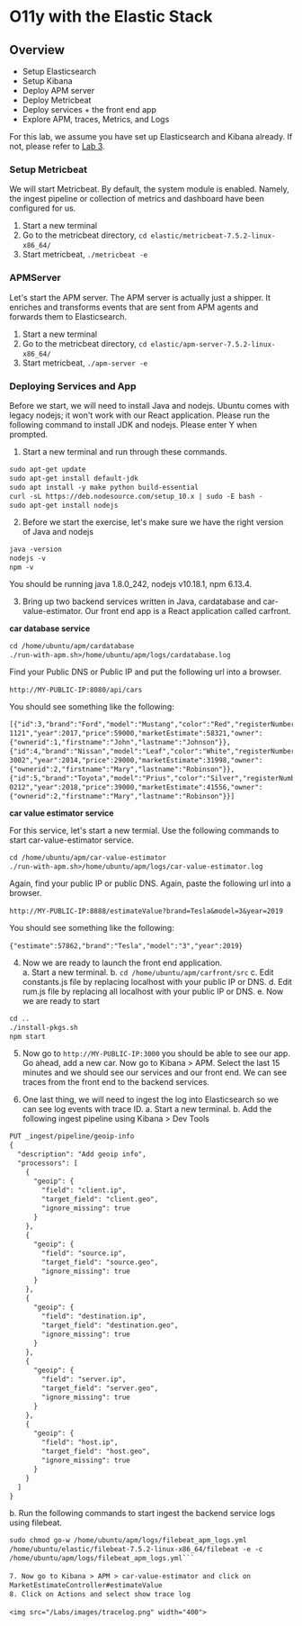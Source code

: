 # O11y with the Elastic Stack

## Overview
* Setup Elasticsearch
* Setup Kibana
* Deploy APM server
* Deploy Metricbeat
* Deploy services + the front end app
* Explore APM, traces, Metrics, and Logs

For this lab, we assume you have set up Elasticsearch and Kibana already. If not, please refer to [Lab 3](https://github.com/sherry-ger/workshop/blob/master/Labs/Lab3.md).

### Setup Metricbeat

We will start Metricbeat.  By default, the system module is enabled. Namely, the ingest pipeline or collection of metrics and dashboard have been configured for us.

1. Start a new terminal
2. Go to the metricbeat directory, `cd elastic/metricbeat-7.5.2-linux-x86_64/`
3. Start metricbeat, `./metricbeat -e`

### APMServer

Let's start the APM server.  The APM server is actually just a shipper. It enriches and transforms events that are sent from APM agents and forwards them to Elasticsearch.

1. Start a new terminal
2. Go to the metricbeat directory, `cd elastic/apm-server-7.5.2-linux-x86_64/`
3. Start metricbeat, `./apm-server -e`

### Deploying Services and App

Before we start, we will need to install Java and nodejs. Ubuntu comes with legacy nodejs; it won't work with our React application.  Please run the following command to install JDK and nodejs.  Please enter Y when prompted.

1. Start a new terminal and run through these commands.

```
sudo apt-get update
sudo apt-get install default-jdk
sudo apt install -y make python build-essential
curl -sL https://deb.nodesource.com/setup_10.x | sudo -E bash -
sudo apt-get install nodejs
```

2. Before we start the exercise, let's make sure we have the right version of Java and nodejs

```
java -version
nodejs -v
npm -v
```

You should be running java 1.8.0_242, nodejs v10.18.1, npm 6.13.4.

3. Bring up two backend services written in Java, cardatabase and car-value-estimator. Our front end app is a React application called carfront.

**car database service**

```
cd /home/ubuntu/apm/cardatabase
./run-with-apm.sh>/home/ubuntu/apm/logs/cardatabase.log
```

Find your Public DNS or Public IP and put the following url into a browser.

```http://MY-PUBLIC-IP:8080/api/cars```

You should see something like the following:

```
[{"id":3,"brand":"Ford","model":"Mustang","color":"Red","registerNumber":"ADF-1121","year":2017,"price":59000,"marketEstimate":58321,"owner":{"ownerid":1,"firstname":"John","lastname":"Johnson"}},
{"id":4,"brand":"Nissan","model":"Leaf","color":"White","registerNumber":"SSJ-3002","year":2014,"price":29000,"marketEstimate":31998,"owner":{"ownerid":2,"firstname":"Mary","lastname":"Robinson"}},
{"id":5,"brand":"Toyota","model":"Prius","color":"Silver","registerNumber":"KKO-0212","year":2018,"price":39000,"marketEstimate":41556,"owner":{"ownerid":2,"firstname":"Mary","lastname":"Robinson"}}]
```

**car value estimator service**

For this service, let's start a new termial. Use the following commands to start car-value-estimator service.

```
cd /home/ubuntu/apm/car-value-estimator
./run-with-apm.sh>/home/ubuntu/apm/logs/car-value-estimator.log
```

Again, find your public IP or public DNS. Again, paste the following url into a browser.

```http://MY-PUBLIC-IP:8888/estimateValue?brand=Tesla&model=3&year=2019```

You should see something like the following:

```{"estimate":57862,"brand":"Tesla","model":"3","year":2019}```

4. Now we are ready to launch the front end application.  
  a. Start a new terminal.
  b. `cd /home/ubuntu/apm/carfront/src`
  c. Edit constants.js file by replacing localhost with your public IP or DNS.
  d. Edit rum.js file by replacing all localhost with your public IP or DNS.
  e. Now we are ready to start
```
cd ..
./install-pkgs.sh
npm start
```
5. Now go to `http://MY-PUBLIC-IP:3000` you should be able to see our app.  Go ahead, add a new car. Now go to Kibana > APM. Select the last 15 minutes and we should see our services and our front end. We can see traces from the front end to the backend services. 

6. One last thing, we will need to ingest the log into Elasticsearch so we can see log events with trace ID.
  a. Start a new terminal.
  b. Add the following ingest pipeline using Kibana > Dev Tools
  ```
  PUT _ingest/pipeline/geoip-info
  {
    "description": "Add geoip info",
    "processors": [
      {
        "geoip": {
          "field": "client.ip",
          "target_field": "client.geo",
          "ignore_missing": true
        }
      },
      {
        "geoip": {
          "field": "source.ip",
          "target_field": "source.geo",
          "ignore_missing": true
        }
      },
      {
        "geoip": {
          "field": "destination.ip",
          "target_field": "destination.geo",
          "ignore_missing": true
        }
      },
      {
        "geoip": {
          "field": "server.ip",
          "target_field": "server.geo",
          "ignore_missing": true
        }
      },
      {
        "geoip": {
          "field": "host.ip",
          "target_field": "host.geo",
          "ignore_missing": true
        }
      }
    ]
  }
  ```
  b. Run the following commands to start ingest the backend service logs using filebeat.
  
  ```
  sudo chmod go-w /home/ubuntu/apm/logs/filebeat_apm_logs.yml
  /home/ubuntu/elastic/filebeat-7.5.2-linux-x86_64/filebeat -e -c /home/ubuntu/apm/logs/filebeat_apm_logs.yml```

7. Now go to Kibana > APM > car-value-estimator and click on MarketEstimateController#estimateValue
8. Click on Actions and select show trace log

<img src="/Labs/images/tracelog.png" width="400">
